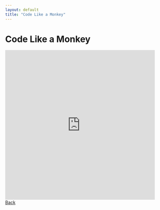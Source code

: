 ```yaml
---
layout: default
title: "Code Like a Monkey"
---
```


<div class="container">
    <h1>Code Like a Monkey</h1>
    <iframe src="https://giphy.com/embed/ms3yqSf67KQjnXm6kN" width="480" height="480" style="" frameBorder="0"
    class="giphy-embed" allowFullScreen></iframe>
    <a href="index.html" class="back-button">Back</a>
</div>